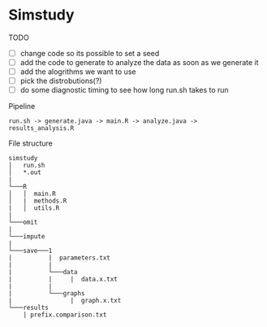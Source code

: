 # Simstudy
TODO
- [ ] change code so its possible to set a seed
- [ ] add the code to generate to analyze the data as soon as we generate it
- [ ] add the alogrithms we want to use
- [ ] pick the distrobutions(?)
- [ ] do some diagnostic timing to see how long run.sh takes to run

Pipeline
```
run.sh -> generate.java -> main.R -> analyze.java -> results_analysis.R
```
File structure
```
simstudy
│   run.sh
│   *.out
|
└───R
│   │  main.R
│   |  methods.R
|   │  utils.R
|
└───omit
|
└───impute
|
└───save───1
|          |  parameters.txt
|          |
|          └───data
|          |     |  data.x.txt
|          |
|          └───graphs
|                |  graph.x.txt
└───results
    | prefix.comparison.txt
```
